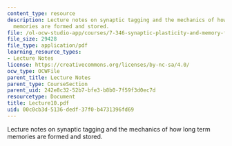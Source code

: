 ```yaml
---
content_type: resource
description: Lecture notes on synaptic tagging and the mechanics of how long term
  memories are formed and stored.
file: /ol-ocw-studio-app/courses/7-346-synaptic-plasticity-and-memory-from-molecules-to-behavior-fall-2007/00c0cb3d5136dedf37f0b4731396fd69_Lecture10.pdf
file_size: 29428
file_type: application/pdf
learning_resource_types:
- Lecture Notes
license: https://creativecommons.org/licenses/by-nc-sa/4.0/
ocw_type: OCWFile
parent_title: Lecture Notes
parent_type: CourseSection
parent_uid: 242e8c32-52b7-bfe3-b8b0-7f59f3d0ec7d
resourcetype: Document
title: Lecture10.pdf
uid: 00c0cb3d-5136-dedf-37f0-b4731396fd69
---
```

Lecture notes on synaptic tagging and the mechanics of how long term memories are formed and stored.